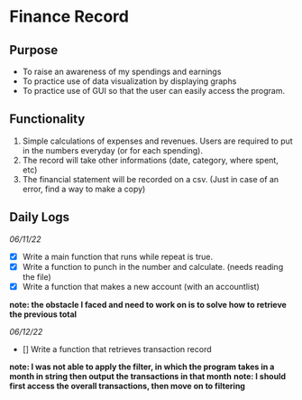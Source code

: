 # Finance Record

## Purpose

- To raise an awareness of my spendings and earnings
- To practice use of data visualization by displaying graphs
- To practice use of GUI so that the user can easily access the program.

## Functionality

1. Simple calculations of expenses and revenues. Users are required to put in the numbers everyday (or for each spending).
2. The record will take other informations (date, category, where spent, etc)
3. The financial statement will be recorded on a csv. (Just in case of an error, find a way to make a copy)

## Daily Logs

*06/11/22*
- [x] Write a main function that runs while repeat is true.
- [x] Write a function to punch in the number and calculate. (needs reading the file)
- [x] Write a function that makes a new account (with an accountlist)

**note: the obstacle I faced and need to work on is to solve how to retrieve the previous total**

*06/12/22*
- [] Write a function that retrieves transaction record

**note: I was not able to apply the filter, in which the program takes in a month in string then output the transactions in that month**
**note: I should first access the overall transactions, then move on to filtering**
